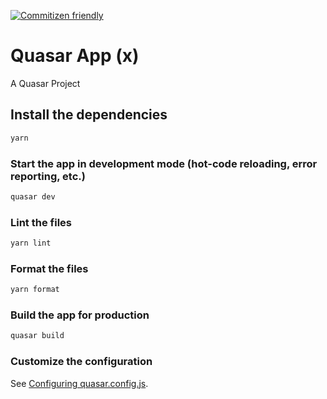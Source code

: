 [![Commitizen friendly](https://img.shields.io/badge/commitizen-friendly-brightgreen.svg)](http://commitizen.github.io/cz-cli/)

# Quasar App (x)

A Quasar Project

## Install the dependencies
```bash
yarn
```

### Start the app in development mode (hot-code reloading, error reporting, etc.)
```bash
quasar dev
```


### Lint the files
```bash
yarn lint
```


### Format the files
```bash
yarn format
```



### Build the app for production
```bash
quasar build
```

### Customize the configuration
See [Configuring quasar.config.js](https://v2.quasar.dev/quasar-cli-vite/quasar-config-js).
